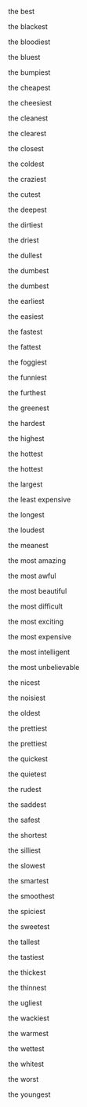 the best

the blackest

the bloodiest

the bluest

the bumpiest

the cheapest

the cheesiest

the cleanest

the clearest

the closest

the coldest

the craziest

the cutest

the deepest

the dirtiest

the driest

the dullest

the dumbest

the dumbest

the earliest

the easiest

the fastest

the fattest

the foggiest

the funniest

the furthest

the greenest

the hardest

the highest

the hottest

the hottest

the largest

the least expensive

the longest

the loudest

the meanest

the most amazing

the most awful

the most beautiful

the most difficult

the most exciting

the most expensive

the most intelligent

the most unbelievable

the nicest

the noisiest

the oldest

the prettiest

the prettiest

the quickest

the quietest

the rudest

the saddest

the safest

the shortest

the silliest

the slowest

the smartest

the smoothest

the spiciest

the sweetest

the tallest

the tastiest

the thickest

the thinnest

the ugliest

the wackiest

the warmest

the wettest

the whitest

the worst

the youngest